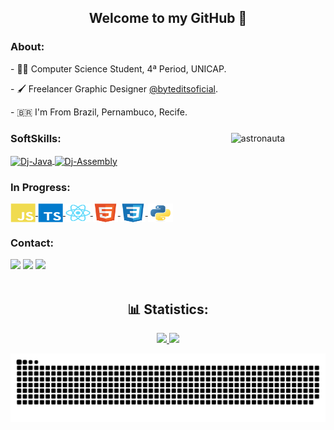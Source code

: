 <div align="center">
 <h2>Welcome to my GitHub 🚀</h2>
 
 <div align="left">
 
  
 <div style="display: inline_block">
   <h3> About: </h3>
   <p>- 👨‍💻 Computer Science Student, 4ª Period, UNICAP.</p>
  <a href="https://beacons.ai/djalmahenry">
   <img alt="astronauta" src="https://user-images.githubusercontent.com/45500812/123569616-06de4780-d79d-11eb-87a6-b4d67690dfdd.png" width="30%" align="right" style="margin-top: 80px">
   </a
   <p>- 🖌️ Freelancer Graphic Designer <a href="https://www.instagram.com/byteditsoficial/">@byteditsoficial</a>.</p>
   <p>- 🇧🇷  I'm From Brazil, Pernambuco, Recife.</p>
 </div>

 <div style="display: inline_block">
  <h3> SoftSkills: </h3>
  <a href="https://github.com/DjalmaHenry?tab=repositories&q=&type=&language=java&sort=">
  <img align="center" alt="Dj-Java" height="30" width="40" src="https://user-images.githubusercontent.com/45500812/120865135-d0c5f300-c563-11eb-8ada-ad2e3e4eb923.png"> 
  <a href="https://github.com/DjalmaHenry?tab=repositories&q=&type=&language=assembly&sort=">
  <img align="center" alt="Dj-Assembly" height="30" width="40" src="https://user-images.githubusercontent.com/45500812/120865088-b5f37e80-c563-11eb-8a08-a79020fac300.png">
  </a>
 </div>
 
 <div style="display: inline_block">
  <h3> In Progress: </h3>
  <a href="https://github.com/DjalmaHenry">
  <img align="center" alt="Dj-Js" height="30" width="40" src="https://raw.githubusercontent.com/devicons/devicon/master/icons/javascript/javascript-plain.svg">
  <img align="center" alt="Dj-Ts" height="30" width="40" src="https://raw.githubusercontent.com/devicons/devicon/master/icons/typescript/typescript-plain.svg">
  <img align="center" alt="Dj-React" height="30" width="40" src="https://raw.githubusercontent.com/devicons/devicon/master/icons/react/react-original.svg">
  <img align="center" alt="Dj-HTML" height="30" width="40" src="https://raw.githubusercontent.com/devicons/devicon/master/icons/html5/html5-original.svg">
  <img align="center" alt="Dj-CSS" height="30" width="40" src="https://raw.githubusercontent.com/devicons/devicon/master/icons/css3/css3-original.svg">
  <img align="center" alt="Dj-Python" height="30" width="40" src="https://raw.githubusercontent.com/devicons/devicon/master/icons/python/python-original.svg">
  </a>
</div>
 
<div style="display: inline_block">
  <h3> Contact: </h3>
  <a href="https://www.linkedin.com/in/djalma-henrique-b17aa6199/" target="_blank"><img src="https://img.shields.io/badge/-LinkedIn-%230077B5?style=for-the-badge&logo=linkedin&logoColor=white" target="_blank"></a> 
  <a href = "mailto: contato@djalmahenry.com"><img src="https://img.shields.io/badge/-email-%23333?style=for-the-badge&logo=gmail&logoColor=white" target="_blank"></a>
  <a href = "https://wa.me/message/V5P5NAXCGB7HM1"><img src="https://img.shields.io/badge/-whatsapp-%25d366?style=for-the-badge&logo=whatsapp&logoColor=white" target="_blank"></a>
</div>
</div>

<div style="display: inline_block" align="center"><br>
  <h2> 📊 Statistics: </h2>
  <a href="https://github.com/DjalmaHenry">
    <img height="180em" src="https://github-readme-stats.vercel.app/api/top-langs/?username=DjalmaHenry&layout=compact&langs_count=16&theme=dracula"/>
    <img height="180em" src="https://github-readme-stats.vercel.app/api?username=DjalmaHenry&show_icons=true&theme=dracula&include_all_commits=true&count_private=true"/>
   
![Snake animation](https://github.com/DjalmaHenry/djalmahenry/blob/output/github-contribution-grid-snake.svg)
  </a>
 </div>
